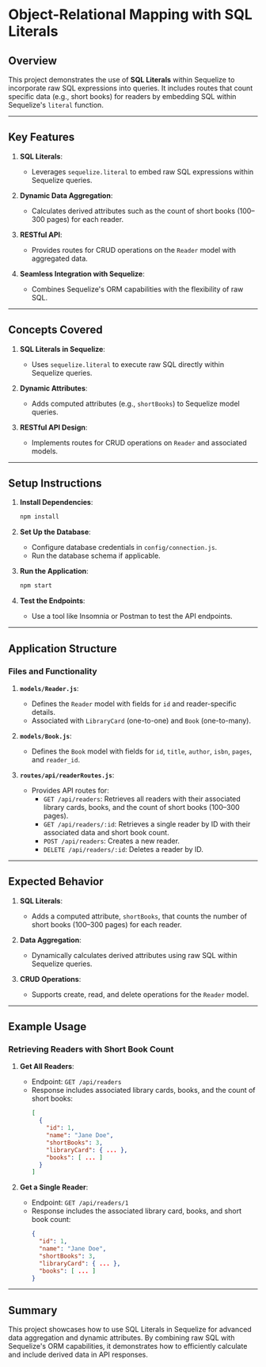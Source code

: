 # Object-Relational Mapping with SQL Literals

## Overview

This project demonstrates the use of **SQL Literals** within Sequelize to incorporate raw SQL expressions into queries. It includes routes that count specific data (e.g., short books) for readers by embedding SQL within Sequelize's `literal` function.

---

## Key Features

1. **SQL Literals**:

   - Leverages `sequelize.literal` to embed raw SQL expressions within Sequelize queries.

2. **Dynamic Data Aggregation**:

   - Calculates derived attributes such as the count of short books (100–300 pages) for each reader.

3. **RESTful API**:

   - Provides routes for CRUD operations on the `Reader` model with aggregated data.

4. **Seamless Integration with Sequelize**:
   - Combines Sequelize's ORM capabilities with the flexibility of raw SQL.

---

## Concepts Covered

1. **SQL Literals in Sequelize**:

   - Uses `sequelize.literal` to execute raw SQL directly within Sequelize queries.

2. **Dynamic Attributes**:

   - Adds computed attributes (e.g., `shortBooks`) to Sequelize model queries.

3. **RESTful API Design**:
   - Implements routes for CRUD operations on `Reader` and associated models.

---

## Setup Instructions

1. **Install Dependencies**:

   ```bash
   npm install
   ```

2. **Set Up the Database**:

   - Configure database credentials in `config/connection.js`.
   - Run the database schema if applicable.

3. **Run the Application**:

   ```bash
   npm start
   ```

4. **Test the Endpoints**:

   - Use a tool like Insomnia or Postman to test the API endpoints.

---

## Application Structure

### **Files and Functionality**

1. **`models/Reader.js`**:

   - Defines the `Reader` model with fields for `id` and reader-specific details.
   - Associated with `LibraryCard` (one-to-one) and `Book` (one-to-many).

2. **`models/Book.js`**:

   - Defines the `Book` model with fields for `id`, `title`, `author`, `isbn`, `pages`, and `reader_id`.

3. **`routes/api/readerRoutes.js`**:
   - Provides API routes for:
     - `GET /api/readers`: Retrieves all readers with their associated library cards, books, and the count of short books (100–300 pages).
     - `GET /api/readers/:id`: Retrieves a single reader by ID with their associated data and short book count.
     - `POST /api/readers`: Creates a new reader.
     - `DELETE /api/readers/:id`: Deletes a reader by ID.

---

## Expected Behavior

1. **SQL Literals**:

   - Adds a computed attribute, `shortBooks`, that counts the number of short books (100–300 pages) for each reader.

2. **Data Aggregation**:

   - Dynamically calculates derived attributes using raw SQL within Sequelize queries.

3. **CRUD Operations**:
   - Supports create, read, and delete operations for the `Reader` model.

---

## Example Usage

### **Retrieving Readers with Short Book Count**

1. **Get All Readers**:

   - Endpoint: `GET /api/readers`
   - Response includes associated library cards, books, and the count of short books:
     ```json
     [
       {
         "id": 1,
         "name": "Jane Doe",
         "shortBooks": 3,
         "libraryCard": { ... },
         "books": [ ... ]
       }
     ]
     ```

2. **Get a Single Reader**:
   - Endpoint: `GET /api/readers/1`
   - Response includes the associated library card, books, and short book count:
     ```json
     {
       "id": 1,
       "name": "Jane Doe",
       "shortBooks": 3,
       "libraryCard": { ... },
       "books": [ ... ]
     }
     ```

---

## Summary

This project showcases how to use SQL Literals in Sequelize for advanced data aggregation and dynamic attributes. By combining raw SQL with Sequelize's ORM capabilities, it demonstrates how to efficiently calculate and include derived data in API responses.
